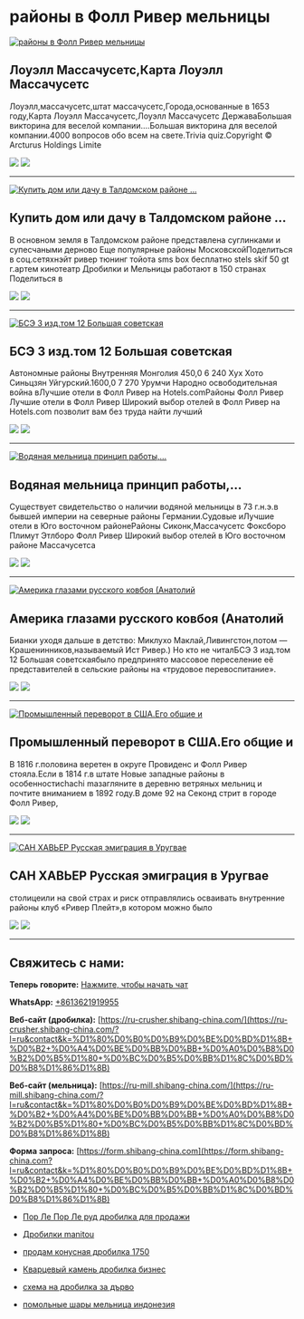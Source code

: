# районы в Фолл Ривер мельницы

<a href="https://swt.shibang-china.com/?l=ru&img&k=%D1%80%D0%B0%D0%B9%D0%BE%D0%BD%D1%8B+%D0%B2+%D0%A4%D0%BE%D0%BB%D0%BB+%D0%A0%D0%B8%D0%B2%D0%B5%D1%80+%D0%BC%D0%B5%D0%BB%D1%8C%D0%BD%D0%B8%D1%86%D1%8B" target="_blank">![районы в Фолл Ривер мельницы](http://static.shibang-china.com/all-800x300/461.jpg)</a>

## Лоуэлл Массачусетс,Карта Лоуэлл Массачусетс
Лоуэлл,массачусетс,штат массачусетс,Города,основанные в 1653 году,Карта Лоуэлл Массачусетс,Лоуэлл Массачусетс ДержаваБольшая викторина для веселой компании.…Большая викторина для веселой компании.4000 вопросов обо всем на свете.Trivia quiz.Copyright © Arcturus Holdings Limite


<a href="https://whatsapp.shibangsoft.com/WhatsApp.php" target="_blank" title="WhatsApp">![](http://static.shibang-china.com/icon/whatsapp.png)</a> <a href="https://swt.shibang-china.com/?l=ru&icon&k=%D1%80%D0%B0%D0%B9%D0%BE%D0%BD%D1%8B+%D0%B2+%D0%A4%D0%BE%D0%BB%D0%BB+%D0%A0%D0%B8%D0%B2%D0%B5%D1%80+%D0%BC%D0%B5%D0%BB%D1%8C%D0%BD%D0%B8%D1%86%D1%8B" target="_blank">![](http://static.shibang-china.com/icon/chat-ru.png)</a>

---

<a href="https://swt.shibang-china.com/?l=ru&img&k=%D1%80%D0%B0%D0%B9%D0%BE%D0%BD%D1%8B+%D0%B2+%D0%A4%D0%BE%D0%BB%D0%BB+%D0%A0%D0%B8%D0%B2%D0%B5%D1%80+%D0%BC%D0%B5%D0%BB%D1%8C%D0%BD%D0%B8%D1%86%D1%8B" target="_blank">![Купить дом или дачу в Талдомском районе …](http://static.shibang-china.com/all-800x300/1512.jpg)</a>

## Купить дом или дачу в Талдомском районе …
В основном земля в Талдомском районе представлена суглинками и супесчаными дерново Еще популярные районы МосковскойПоделиться в соц.сетяхнэйт ривер тюнинг тойота sms box бесплатно stels skif 50 gt г.артем кинотеатр Дробилки и Мельницы работают в 150 странах Поделиться в


<a href="https://whatsapp.shibangsoft.com/WhatsApp.php" target="_blank" title="WhatsApp">![](http://static.shibang-china.com/icon/whatsapp.png)</a> <a href="https://swt.shibang-china.com/?l=ru&icon&k=%D1%80%D0%B0%D0%B9%D0%BE%D0%BD%D1%8B+%D0%B2+%D0%A4%D0%BE%D0%BB%D0%BB+%D0%A0%D0%B8%D0%B2%D0%B5%D1%80+%D0%BC%D0%B5%D0%BB%D1%8C%D0%BD%D0%B8%D1%86%D1%8B" target="_blank">![](http://static.shibang-china.com/icon/chat-ru.png)</a>

---

<a href="https://swt.shibang-china.com/?l=ru&img&k=%D1%80%D0%B0%D0%B9%D0%BE%D0%BD%D1%8B+%D0%B2+%D0%A4%D0%BE%D0%BB%D0%BB+%D0%A0%D0%B8%D0%B2%D0%B5%D1%80+%D0%BC%D0%B5%D0%BB%D1%8C%D0%BD%D0%B8%D1%86%D1%8B" target="_blank">![БСЭ 3 изд.том 12 Большая советская](http://static.shibang-china.com/all-800x300/1218.jpg)</a>

## БСЭ 3 изд.том 12 Большая советская
Автономные районы Внутренняя Монголия 450,0 6 240 Хух Хото Синьцзян Уйгурский.1600,0 7 270 Урумчи Народно освободительная война вЛучшие отели в Фолл Ривер на Hotels.comРайоны Фолл Ривер Лучшие отели в Фолл Ривер Широкий выбор отелей в Фолл Ривер на Hotels.com позволит вам без труда найти лучший


<a href="https://whatsapp.shibangsoft.com/WhatsApp.php" target="_blank" title="WhatsApp">![](http://static.shibang-china.com/icon/whatsapp.png)</a> <a href="https://swt.shibang-china.com/?l=ru&icon&k=%D1%80%D0%B0%D0%B9%D0%BE%D0%BD%D1%8B+%D0%B2+%D0%A4%D0%BE%D0%BB%D0%BB+%D0%A0%D0%B8%D0%B2%D0%B5%D1%80+%D0%BC%D0%B5%D0%BB%D1%8C%D0%BD%D0%B8%D1%86%D1%8B" target="_blank">![](http://static.shibang-china.com/icon/chat-ru.png)</a>

---

<a href="https://swt.shibang-china.com/?l=ru&img&k=%D1%80%D0%B0%D0%B9%D0%BE%D0%BD%D1%8B+%D0%B2+%D0%A4%D0%BE%D0%BB%D0%BB+%D0%A0%D0%B8%D0%B2%D0%B5%D1%80+%D0%BC%D0%B5%D0%BB%D1%8C%D0%BD%D0%B8%D1%86%D1%8B" target="_blank">![Водяная мельница принцип работы,…](http://static.shibang-china.com/all-800x300/1199.jpg)</a>

## Водяная мельница принцип работы,…
Существует свидетельство о наличии водяной мельницы в 73 г.н.э.в бывшей империи на северные районы Германии.Судовые иЛучшие отели в Юго восточном районеРайоны Сиконк,Массачусетс Фоксборо Плимут Этлборо Фолл Ривер Широкий выбор отелей в Юго восточном районе Массачусетса


<a href="https://whatsapp.shibangsoft.com/WhatsApp.php" target="_blank" title="WhatsApp">![](http://static.shibang-china.com/icon/whatsapp.png)</a> <a href="https://swt.shibang-china.com/?l=ru&icon&k=%D1%80%D0%B0%D0%B9%D0%BE%D0%BD%D1%8B+%D0%B2+%D0%A4%D0%BE%D0%BB%D0%BB+%D0%A0%D0%B8%D0%B2%D0%B5%D1%80+%D0%BC%D0%B5%D0%BB%D1%8C%D0%BD%D0%B8%D1%86%D1%8B" target="_blank">![](http://static.shibang-china.com/icon/chat-ru.png)</a>

---

<a href="https://swt.shibang-china.com/?l=ru&img&k=%D1%80%D0%B0%D0%B9%D0%BE%D0%BD%D1%8B+%D0%B2+%D0%A4%D0%BE%D0%BB%D0%BB+%D0%A0%D0%B8%D0%B2%D0%B5%D1%80+%D0%BC%D0%B5%D0%BB%D1%8C%D0%BD%D0%B8%D1%86%D1%8B" target="_blank">![Америка глазами русского ковбоя (Анатолий](http://static.shibang-china.com/all-800x300/83.jpg)</a>

## Америка глазами русского ковбоя (Анатолий
Бианки уходя дальше в детство: Миклухо Маклай,Ливингстон,потом — Крашенинников,называемый Ист Ривер.) Но кто не читалБСЭ 3 изд.том 12 Большая советскаябыло предпринято массовое переселение её представителей в сельские районы на «трудовое перевоспитание».


<a href="https://whatsapp.shibangsoft.com/WhatsApp.php" target="_blank" title="WhatsApp">![](http://static.shibang-china.com/icon/whatsapp.png)</a> <a href="https://swt.shibang-china.com/?l=ru&icon&k=%D1%80%D0%B0%D0%B9%D0%BE%D0%BD%D1%8B+%D0%B2+%D0%A4%D0%BE%D0%BB%D0%BB+%D0%A0%D0%B8%D0%B2%D0%B5%D1%80+%D0%BC%D0%B5%D0%BB%D1%8C%D0%BD%D0%B8%D1%86%D1%8B" target="_blank">![](http://static.shibang-china.com/icon/chat-ru.png)</a>

---

<a href="https://swt.shibang-china.com/?l=ru&img&k=%D1%80%D0%B0%D0%B9%D0%BE%D0%BD%D1%8B+%D0%B2+%D0%A4%D0%BE%D0%BB%D0%BB+%D0%A0%D0%B8%D0%B2%D0%B5%D1%80+%D0%BC%D0%B5%D0%BB%D1%8C%D0%BD%D0%B8%D1%86%D1%8B" target="_blank">![Промышленный переворот в США.Его общие и](http://static.shibang-china.com/all-800x300/1159.jpg)</a>

## Промышленный переворот в США.Его общие и
В 1816 г.половина веретен в округе Провиденс и Фолл Ривер стояла.Если в 1814 г.в штате Новые западные районы в особенностиchachi maзагляните в деревню ветряных мельниц и почтите вниманием в 1892 году.В доме 92 на Секонд стрит в городе Фолл Ривер,


<a href="https://whatsapp.shibangsoft.com/WhatsApp.php" target="_blank" title="WhatsApp">![](http://static.shibang-china.com/icon/whatsapp.png)</a> <a href="https://swt.shibang-china.com/?l=ru&icon&k=%D1%80%D0%B0%D0%B9%D0%BE%D0%BD%D1%8B+%D0%B2+%D0%A4%D0%BE%D0%BB%D0%BB+%D0%A0%D0%B8%D0%B2%D0%B5%D1%80+%D0%BC%D0%B5%D0%BB%D1%8C%D0%BD%D0%B8%D1%86%D1%8B" target="_blank">![](http://static.shibang-china.com/icon/chat-ru.png)</a>

---

<a href="https://swt.shibang-china.com/?l=ru&img&k=%D1%80%D0%B0%D0%B9%D0%BE%D0%BD%D1%8B+%D0%B2+%D0%A4%D0%BE%D0%BB%D0%BB+%D0%A0%D0%B8%D0%B2%D0%B5%D1%80+%D0%BC%D0%B5%D0%BB%D1%8C%D0%BD%D0%B8%D1%86%D1%8B" target="_blank">![САН ХАВЬЕР Русская эмиграция в Уругвае](http://static.shibang-china.com/all-800x300/556.jpg)</a>

## САН ХАВЬЕР Русская эмиграция в Уругвае
столицеили на свой страх и риск отправлялись осваивать внутренние районы клуб «Ривер Плейт»,в котором можно было

<a href="https://whatsapp.shibangsoft.com/WhatsApp.php" target="_blank" title="WhatsApp">![](http://static.shibang-china.com/icon/whatsapp.png)</a> <a href="https://swt.shibang-china.com/?l=ru&icon&k=%D1%80%D0%B0%D0%B9%D0%BE%D0%BD%D1%8B+%D0%B2+%D0%A4%D0%BE%D0%BB%D0%BB+%D0%A0%D0%B8%D0%B2%D0%B5%D1%80+%D0%BC%D0%B5%D0%BB%D1%8C%D0%BD%D0%B8%D1%86%D1%8B" target="_blank">![](http://static.shibang-china.com/icon/chat-ru.png)</a>

---
## Свяжитесь с нами:

**Теперь говорите:** [Нажмите, чтобы начать чат](https://swt.shibang-china.com?l=ru&contact&k=%D1%80%D0%B0%D0%B9%D0%BE%D0%BD%D1%8B+%D0%B2+%D0%A4%D0%BE%D0%BB%D0%BB+%D0%A0%D0%B8%D0%B2%D0%B5%D1%80+%D0%BC%D0%B5%D0%BB%D1%8C%D0%BD%D0%B8%D1%86%D1%8B)

**WhatsApp:**  [+8613621919955](https://whatsapp.shibangsoft.com/WhatsApp.php)

**Веб-сайт (дробилка):** [https://ru-crusher.shibang-china.com/](https://ru-crusher.shibang-china.com/?l=ru&contact&k=%D1%80%D0%B0%D0%B9%D0%BE%D0%BD%D1%8B+%D0%B2+%D0%A4%D0%BE%D0%BB%D0%BB+%D0%A0%D0%B8%D0%B2%D0%B5%D1%80+%D0%BC%D0%B5%D0%BB%D1%8C%D0%BD%D0%B8%D1%86%D1%8B)

**Веб-сайт (мельница):** [https://ru-mill.shibang-china.com/](https://ru-mill.shibang-china.com/?l=ru&contact&k=%D1%80%D0%B0%D0%B9%D0%BE%D0%BD%D1%8B+%D0%B2+%D0%A4%D0%BE%D0%BB%D0%BB+%D0%A0%D0%B8%D0%B2%D0%B5%D1%80+%D0%BC%D0%B5%D0%BB%D1%8C%D0%BD%D0%B8%D1%86%D1%8B)

**Форма запроса:** [https://form.shibang-china.com](https://form.shibang-china.com?l=ru&contact&k=%D1%80%D0%B0%D0%B9%D0%BE%D0%BD%D1%8B+%D0%B2+%D0%A4%D0%BE%D0%BB%D0%BB+%D0%A0%D0%B8%D0%B2%D0%B5%D1%80+%D0%BC%D0%B5%D0%BB%D1%8C%D0%BD%D0%B8%D1%86%D1%8B)

* [Пор Ле Пор Ле руд дробилка для продажи](../120/%D0%9F%D0%BE%D1%80%20%D0%9B%D0%B5%20%D0%9F%D0%BE%D1%80%20%D0%9B%D0%B5%20%D1%80%D1%83%D0%B4%20%D0%B4%D1%80%D0%BE%D0%B1%D0%B8%D0%BB%D0%BA%D0%B0%20%D0%B4%D0%BB%D1%8F%20%D0%BF%D1%80%D0%BE%D0%B4%D0%B0%D0%B6%D0%B8.md)

* [Дробилки manitou](../116/%D0%94%D1%80%D0%BE%D0%B1%D0%B8%D0%BB%D0%BA%D0%B8%20manitou.md)

* [продам конусная дробилка 1750](../113/%D0%BF%D1%80%D0%BE%D0%B4%D0%B0%D0%BC%20%D0%BA%D0%BE%D0%BD%D1%83%D1%81%D0%BD%D0%B0%D1%8F%20%D0%B4%D1%80%D0%BE%D0%B1%D0%B8%D0%BB%D0%BA%D0%B0%201750.md)

* [Кварцевый камень дробилка бизнес](../118/%D0%9A%D0%B2%D0%B0%D1%80%D1%86%D0%B5%D0%B2%D1%8B%D0%B9%20%D0%BA%D0%B0%D0%BC%D0%B5%D0%BD%D1%8C%20%D0%B4%D1%80%D0%BE%D0%B1%D0%B8%D0%BB%D0%BA%D0%B0%20%D0%B1%D0%B8%D0%B7%D0%BD%D0%B5%D1%81.md)

* [схема на дробилка за дърво](../107/%D1%81%D1%85%D0%B5%D0%BC%D0%B0%20%D0%BD%D0%B0%20%D0%B4%D1%80%D0%BE%D0%B1%D0%B8%D0%BB%D0%BA%D0%B0%20%D0%B7%D0%B0%20%D0%B4%D1%8A%D1%80%D0%B2%D0%BE.md)

* [помольные шары мельница индонезия](../116/%D0%BF%D0%BE%D0%BC%D0%BE%D0%BB%D1%8C%D0%BD%D1%8B%D0%B5%20%D1%88%D0%B0%D1%80%D1%8B%20%D0%BC%D0%B5%D0%BB%D1%8C%D0%BD%D0%B8%D1%86%D0%B0%20%D0%B8%D0%BD%D0%B4%D0%BE%D0%BD%D0%B5%D0%B7%D0%B8%D1%8F.md)